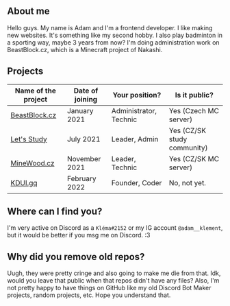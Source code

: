 ## About me
Hello guys. My name is Adam and I'm a frontend developer. I like making new websites. It's something like my second hobby. I also play badminton in a sporting way, maybe 3 years from now? I'm doing administration work on BeastBlock.cz, which is a Minecraft project of Nakashi.

## Projects

| Name of the project | Date of joining | Your position? | Is it public? |
|--|--|--|--|
| [BeastBlock.cz](https://beastblock.cz)| January 2021 | Administrator, Technic | Yes (Czech MC server) |
| [Let's Study](https://dsc.gg/uceni) | July 2021 | Leader, Admin | Yes (CZ/SK study community) |
| [MineWood.cz](https://dsc.gg/minewood) | November 2021 | Leader, Technic | Yes (CZ/SK MC server) |
| [KDUI.gq](https://kdui.gq/) | February 2022 | Founder, Coder | No, not yet. |

## Where can I find you?
I'm very active on Discord as a `Kléma#2152` or my IG account `@adam__klement`, but it would be better if you msg me on Discord. :3

## Why did you remove old repos?
Uugh, they were pretty cringe and also going to make me die from that. Idk, would you leave that public when that repos didn't have any files? Also, I'm not pretty happy to have things on GitHub like my old Discord Bot Maker projects, random projects, etc. Hope you understand that.
